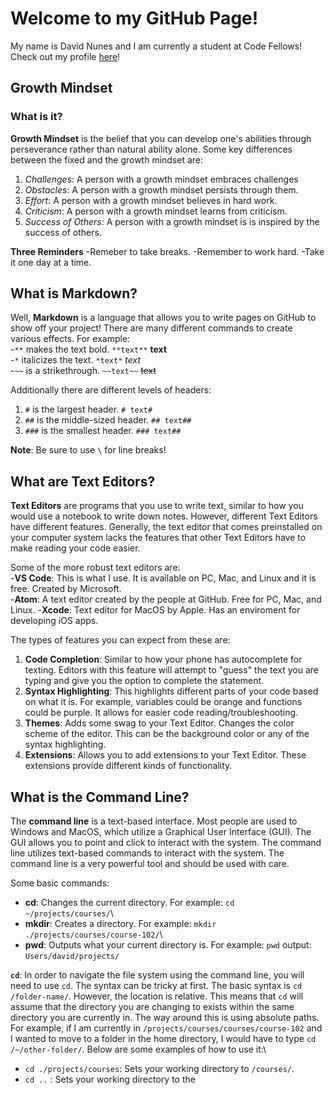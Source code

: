 # Welcome to my GitHub Page!
My name is David Nunes and I am currently a student at Code Fellows!
Check out my profile [here](https://github.com/david-nunes)!

## Growth Mindset
### What is it?
**Growth Mindset** is the belief that you can develop one's abilities through perseverance rather than natural ability alone.
Some key differences between the fixed and the growth mindset are:
1. *Challenges*: A person with a growth mindset embraces challenges
1. *Obstacles*: A person with a growth mindset persists through them.
1. *Effort*: A person with a growth mindset believes in hard work.
1. *Criticism*: A person with a growth mindset learns from criticism.
1. *Success of Others*: A person with a growth mindset is is inspired by the success of others.

**Three Reminders**
-Remeber to take breaks.
-Remember to work hard. 
-Take it one day at a time. 

## What is Markdown? 

Well, **Markdown** is a language that allows you to write pages on GitHub to show off your project!
There are many different commands to create various effects. For example:\
-`**` makes the text bold. `**text**` **text**\
-`*` italicizes the text. `*text*` *text*\
-`~~` is a strikethrough. `~~text~~` ~~text~~

Additionally there are different levels of headers:
1. `#` is the largest header. `# text#`
1. `##` is the middle-sized header. `## text##`
1. `###` is the smallest header. `### text##`

**Note**: Be sure to use `\` for line breaks!

## What are Text Editors?
**Text Editors** are programs that you use to write text, similar to how you would use a notebook to write down notes. However, different Text Editors have different features. Generally, the text editor that comes preinstalled on your computer system lacks the features that other Text Editors have to make reading your code easier.

Some of the more robust text editors are:\
-**VS Code**: This is what I use. It is available on PC, Mac, and Linux and it is free. Created by Microsoft.\
-**Atom**: A text editor created by the people at GitHub. Free for PC, Mac, and Linux.
-**Xcode**: Text editor for MacOS by Apple. Has an enviroment for developing iOS apps.

The types of features you can expect from these are:
1. **Code Completion**: Similar to how your phone has autocomplete for texting. Editors with this feature will attempt to "guess" the text you are typing and give you the option to complete the statement.
1. **Syntax Highlighting**: This highlights different parts of your code based on what it is. For example, variables could be orange and functions could be purple. It allows for easier code reading/troubleshooting.
1. **Themes**: Adds some swag to your Text Editor. Changes the color scheme of the editor. This can be the background color or any of the syntax highlighting.
1. **Extensions**: Allows you to add extensions to your Text Editor. These extensions provide different kinds of functionality.

## What is the Command Line?

The **command line** is a text-based interface. Most people are used to Windows and MacOS, which utilize a Graphical User Interface (GUI). The GUI allows you to point and click to interact with the system. The command line utilizes text-based commands to interact with the system. The command line is a very powerful tool and should be used with care.

Some basic commands:
- **cd**: Changes the current directory. For example: `cd ~/projects/courses/`\
- **mkdir**: Creates a directory. For example: `mkdir ./projects/courses/course-102/`\
- **pwd**: Outputs what your current directory is. For example: `pwd` output: `Users/david/projects/`

**`cd`**: In order to navigate the file system using the command line, you will need to use `cd`. The syntax can be tricky at first. The basic syntax is `cd /folder-name/`. However, the location is relative. This means that `cd` will assume that the directory you are changing to exists within the same directory you are currently in. The way around this is using absolute paths. For example, if I am currently in `/projects/courses/courses/course-102` and I wanted to move to a folder in the home directory, I would have to type `cd /~/other-folder/`. Below are some examples of how to use it:\
- `cd ./projects/courses`: Sets your working directory to `/courses/`. 
- `cd ..` : Sets your working directory to the 






